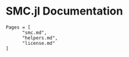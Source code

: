 # SMC.jl Documentation

```@contents
Pages = [
      "smc.md",
      "helpers.md",
      "license.md"
]
```
